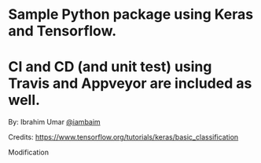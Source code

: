 Sample Python package using Keras and Tensorflow. 
===

CI and CD (and unit test) using Travis and Appveyor are included as well. 
====

By: Ibrahim Umar [@iambaim]( https://github.com/iambaim )

Credits: https://www.tensorflow.org/tutorials/keras/basic_classification

Modification
